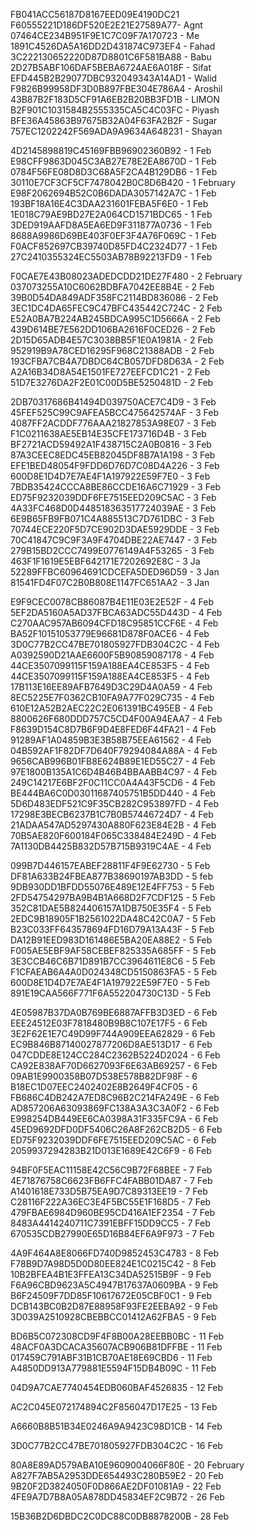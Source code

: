 FB041ACC56187D8167EED09E4190DC21 
F60555221D186DF520E2E21E27589A77- Agnt
07464CE234B951F9E1C7C09F7A170723 - Me
1891C4526DA5A16DD2D431874C973EF4 - Fahad
3C222130652220D87D8801C6F581BA88 - Babu
2D27B5ABF106DAF5BEBA6724AE6A018F - Sifat
EFD445B2B29077DBC932049343A14AD1 - Walid
F9826B99958DF3D0B897FBE304E786A4 - Aroshil
43B87B2F183D5CF91A6EB2B20BB3FD1B - LIMON
B2F901C1031584B2555335CA5C4C03FC - Piyash
BFE36A45863B97675B32A04F63FA2B2F - Sugar
757EC1202242F569ADA9A9634A648231 - Shayan




4D2145898819C45169FBB96902360B92 - 1 Feb
E98CFF9863D045C3AB27E78E2EA8670D - 1 Feb
0784F56FE08D8D3C68A5F2CA4B129DB6 - 1 Feb
30110E7CF3CF5CF7478042B0C8D6B420 - 1 February
E98F2062694B52C0B6DADA3057142A7C - 1 Feb
193BF18A16E4C3DAA231601FEBA5F6E0 - 1 Feb
1E018C79AE9BD27E2A064CD1571BDC65 - 1 Feb
3DED919AAFD8A5EA6ED9F311877A0736 - 1 Feb
8688A9986D69BE403F0EF3F4A76F069C - 1 Feb
F0ACF852697CB39740D85FD4C2324D77 - 1 Feb
27C2410355324EC5503AB78B92213FD9 - 1 Feb

F0CAE7E43B08023ADEDCDD21DE27F480 - 2 February
037073255A10C6062BDBFA7042EE8B4E - 2 Feb
39B0D54DA849ADF358FC2114BD836086 - 2 Feb
3EC1DC4DA65FEC9C47BFC435442C724C - 2 Feb
E52A0BA7B224AB245BDCA995C1D5666A - 2 Feb
439D614BE7E562DD106BA2616F0CED26 - 2 Feb
2D15D65ADB4E57C3038BB5F1E0A1981A - 2 Feb
952919B9A78CED16295F968C21388ADB - 2 Feb
193CFBA7CB4A7DBDC64CB057DFD8D63A - 2 Feb
A2A16B34D8A54E1501FE727EEFCD1C21 - 2 Feb
51D7E3276DA2F2E01C00D5BE5250481D - 2 Feb

2DB70317686B41494D039750ACE7C4D9 - 3 Feb
45FEF525C99C9AFEA5BCC475642574AF - 3 Feb
4087FF2ACDDF776AAA21827853A98E07 - 3 Feb
F1C0211638AE5EB14E35CFE173716D4B - 3 Feb
BF2721ACD59492A1F438715C2A0B0816 - 3 Feb
87A3CEEC8EDC45EB82045DF8B7A1A198 - 3 Feb
EFE1BED48054F9FDD6D76D7C08D4A226 - 3 Feb
600D8E1D4D7E7AE4F1A197922E59F7E0 - 3 Feb
7BDB35424CCCA8BE86CCDE16A6C71929 - 3 Feb
ED75F9232039DDF6FE7515EED209C5AC - 3 Feb
4A33FC468D0D448518363517724039AE - 3 Feb
6E9B65FB9FB071C4A885513C7D761DBC - 3 Feb
70744ECE220F5D7CE902D3DAE5929DDE - 3 Feb
70C41847C9C9F3A9F4704DBE22AE7447 - 3 Feb
279B15BD2CCC7499E0776149A4F53265 - 3 Feb
463F1F1619E5EBF642171E7202692E8C - 3 Ja
52289FFBC60964691CDCEFA5DED96D59 - 3 Jan
81541FD4F07C2B0B808E1147FC651AA2 - 3 Jan

E9F9CEC0078CB86087B4E11E03E2E52F - 4 Feb
5EF2DA5160A5AD37FBCA63ADC55D443D - 4 Feb
C270AAC957AB6094CFD18C95851CCF6E - 4 Feb
BA52F10151053779E96681D878F0ACE6 - 4 Feb
3D0C77B2CC47BE701805927FDB304C2C - 4 Feb
A0392590D21AAE6600F5B90859087178 - 4 Feb
44CE3507099115F159A188EA4CE853F5 - 4 Feb
44CE3507099115F159A188EA4CE853F5 - 4 Feb
17B113E16EE89AFB7649D3C29D4A0A59 - 4 Feb
8EC5225E7F0362CB10FA9A77F029C735 - 4 Feb
610E12A52B2AEC22C2E061391BC495EB - 4 Feb
8800626F680DDD757C5CD4F00A94EAA7 - 4 Feb
F8639D154C8D7B6F9D4E8FED6F44FA21 - 4 Feb
91289AF1A04859B3E3B58B75EEA61562 - 4 Feb
04B592AF1F82DF7D640F79294084A88A - 4 Feb
9656CAB996B01FB8E624B89E1ED55C27 - 4 Feb
97E1800B135A1C6D4B46B4BBAABB4C97 - 4 Feb
249C14217E6BF2F0C11CC0A4A43F5CD6 - 4 Feb
BE444BA6C0D03011687405751B5DD440 - 4 Feb
5D6D483EDF521C9F35CB282C953897FD - 4 Feb
17298E3BECB6237B1C7B0B57446724D7 - 4 Feb
21ADAA547AD5297430A880F623E84E2B - 4 Feb
70B5AE820F600184F065C338484E249D - 4 Feb
7A1130DB4425B832D57B715B9319C4AE - 4 Feb

099B7D446157EABEF28811F4F9E62730 - 5 Feb
DF81A633B24FBEA877B38690197AB3DD - 5 feb
9DB930DD1BFDD55076E489E12E4FF753 - 5 Feb
2FD54754297BA9B4B1A668D2F7CDF125 - 5 Feb
352C81DAE5B824406157A1DB750E35F4 - 5 Feb
2EDC9B18905F1B2561022DA48C42C0A7 - 5 Feb
B23C033FF643578694FD16D79A13A43F - 5 Feb
DA12B91EED983D161486E5BA20EA88E2 - 5 Feb
F005AE5EBF9AF58CEBEF825335A685FF - 5 Feb
3E3CCB46C6B71D891B7CC3964611E8C6 - 5 Feb
F1CFAEAB6A4A0D024348CD5150863FA5 - 5 Feb
600D8E1D4D7E7AE4F1A197922E59F7E0 - 5 Feb
891E19CAA566F771F6A552204730C13D - 5 Feb

4E05987B37DA0B769BE6887AFFB3D3ED - 6 Feb
EEE24512E03F7818480B9B8C107E17F5 - 6 Feb
3E2F62E1E7C49D99F744A909EEA62829 - 6 Feb
EC9B846B87140027877206D8AE513D17 - 6 Feb
047CDDE8E124CC284C2362B5224D2024 - 6 Feb
CA92E838AF70D6627093F6E63AB69257 - 6 Feb
09AB1E9900358B07D538E578B82DF98F - 6
B18EC1D07EEC2402402E8B2649F4CF05 - 6
FB686C4DB242A7ED8C96B2C214FA249E - 6 Feb
AD857206A63093869FC138A3A3C3A0F2 - 6 Feb
E998254DB449EE6CA0398A31F335FC9A - 6 Feb
45ED9692DFD0DF5406C26A8F262CB2D5 - 6 Feb
ED75F9232039DDF6FE7515EED209C5AC - 6 Feb
2059937294283B21D013E1689E42C6F9 - 6 Feb

94BF0F5EAC11158E42C56C9B72F68BEE - 7 Feb
4E71876758C6623FB6FFC4FABB01DA87 - 7 Feb
A1401618E733D5B75EA9D7C89313EE19 - 7 Feb
C28116F222A36EC3E4F5BC55E1F168D5 - 7 Feb
479FBAE6984D960BE95CD416A1EF2354 - 7 Feb
8483A4414240711C7391EBFF15DD9CC5 - 7 Feb
670535CDB27990E65D16B84EF6A9F973 - 7 Feb

4A9F464A8E8066FD740D9852453C4783 - 8 Feb
F78B9D7A98D5D0D80EE824E1C0215C42 - 8 Feb
10B2BFEA4B1E3FFEA13C34DA52515B9F - 9 Feb
F6A96CBD9623A5C4947B17637A0609BA - 9 Feb
B6F24509F7DD85F10617672E05CBF0C1 - 9 Feb
DCB143BC0B2D87E88958F93FE2EEBA92 - 9 Feb
3D039A2510928CBEBBCC01412A62FBA5 - 9 Feb

BD6B5C072308CD9F4F8B00A28EEBB0BC - 11 Feb
48ACF0A3DCACA35607ACB906B81DFFBE - 11 Feb
017459C791ABF31B1CB70AE18E69CBD6 - 11 Feb
A4850DD913A779881E5594F15DB4B09C - 11 Feb

04D9A7CAE7740454EDB060BAF4526835 - 12 Feb

AC2C045E072174894C2F856047D17E25 - 13 Feb

A6660B8B51B34E0246A9A9423C98D1CB - 14 Feb

3D0C77B2CC47BE701805927FDB304C2C - 16 Feb

80A8E89AD579ABA10E9609004066F80E - 20 February
A827F7AB5A2953DDE654493C280B59E2 - 20 Feb
9B20F2D3824050F0D866AE2DF01081A9 - 22 Feb
4FE9A7D7B8A05A878DD45834EF2C9B72 - 26 Feb

15B36B2D6DBDC2C0DC88C0DB8878200B - 28 Feb
